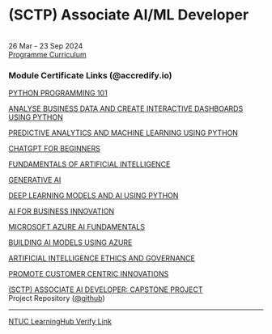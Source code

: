 # (SCTP) Associate AI/ML Developer
<br>26 Mar - 23 Sep 2024
<br>[Programme Curriculum](curriculum.md)

### Module Certificate Links (@accredify.io)

[PYTHON PROGRAMMING 101](https://dashboard.accredify.io/verify?id=b68eeef1-62a0-42a6-ad6c-a479d226a29c)

[ANALYSE BUSINESS DATA AND CREATE INTERACTIVE DASHBOARDS USING PYTHON](https://dashboard.accredify.io/verify?id=cbae1c43-df3b-4f34-b9c2-7af3425d8fba)

[PREDICTIVE ANALYTICS AND MACHINE LEARNING USING PYTHON](https://dashboard.accredify.io/verify?id=5802f2ae-febb-44c1-9cd7-8e57d2292848)

[CHATGPT FOR BEGINNERS](https://dashboard.accredify.io/verify?id=1b474ac1-a51e-4dd6-894b-95ad05a66516)

[FUNDAMENTALS OF ARTIFICIAL INTELLIGENCE](https://dashboard.accredify.io/verify?id=cfe3ef05-f595-4355-ae85-c5d94562d427)

[GENERATIVE AI](https://dashboard.accredify.io/verify?id=c162973c-9df7-4a0c-b238-358632f03069)

[DEEP LEARNING MODELS AND AI USING PYTHON](https://dashboard.accredify.io/verify?id=2f1f8e3d-45f1-4b44-867f-5513d3510739)

[AI FOR BUSINESS INNOVATION](https://dashboard.accredify.io/verify?id=69521523-0d33-4252-8971-f42d7a3b12f2)

[MICROSOFT AZURE AI FUNDAMENTALS](https://dashboard.accredify.io/verify?id=c7f230a6-d52c-4660-8142-8dd3636990f8)

[BUILDING AI MODELS USING AZURE](https://dashboard.accredify.io/verify?id=63540b2c-d5e9-4d61-b660-b0dabbb64164)

[ARTIFICIAL INTELLIGENCE ETHICS AND GOVERNANCE](https://dashboard.accredify.io/verify?id=05266384-4ee5-4179-a1eb-8d55b99e6748)

[PROMOTE CUSTOMER CENTRIC INNOVATIONS](https://dashboard.accredify.io/verify?id=4bb66da6-45b1-45d4-b673-09ddee2fddea)

[(SCTP) ASSOCIATE AI DEVELOPER: CAPSTONE PROJECT](https://dashboard.accredify.io/verify?id=0d0ce968-94ff-4914-9c87-9374b3bf6ce5)<br>
Project Repository ([@github](https://github.com/fc510/sctp-caps-log-classifier))


---
[NTUC LearningHub Verify Link](https://www.ntuclearninghub.com/verify)
